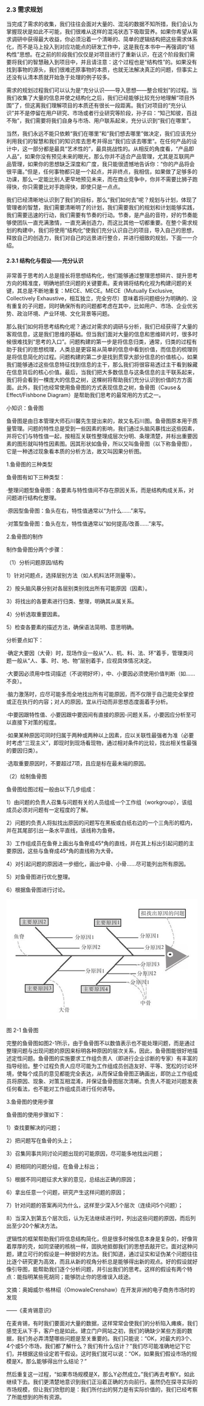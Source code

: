 ### 2.3 需求规划

当完成了需求的收集，我们往往会面对大量的、混沌的数据不知所措，我们会认为掌握现状是如此不可能，我们很难从这样的混沌状态下吸取营养。如果你希望从需求调研中获得最大收益，你必须沿着一个清晰的、简单的逻辑结构把这些需求体系化，而不是马上投入到对应功能点的研发工作中，这是我在本书中一再强调的“结构性”思想。在之前的阶段我们仅仅是对项目进行了重新认识，在这个阶段我们需要将我们的智慧融入到项目中，并且请注意：这个过程也是“结构性”的。如果没有找到事物的源头，我们很难还原事物的本质，也就无法解决真正的问题，但事实上还没有认清本质就开始急于处理的例子较多。

需求的规划过程我们可以认为是“充分认识——导入思想——整合规划”的过程。当我们收集了大量的信息并使之结构化之后，我们已经能够比较充分地理解“项目外围”了，但这离我们理解项目的本质还有很长一段距离。我们对项目的“充分认识”并不是停留在用户研究、市场或者行业研究等阶段，孙子曰：“知己知彼，百战不殆”，我们需要将我们自身与市场、用户联系起来，充分认识到“我们在哪里”。

当然，我们永远不能只依赖“我们在哪里”和“我们想去哪里”做决定，我们应该充分利用我们的智慧和我们的知识库去思考并得出“我们应该去哪里”。在任何产品的设计中，这一部分都是最具“艺术性的”，最具挑战性的。从相反的角度看，“产品即人品”，如果你没有预见未来的眼光，那么你并不适合产品管理，尤其是互联网产品管理，如果你的思想缺乏深度和广度，我只能很遗憾地告诉你：“你的产品将会很平庸。”但是，任何事物都只是一个起点，并非终点，我相信，如果做了足够多的功课，那么一定能比别人更早地预见未来，而在商业竞争中，你并不需要比狮子跑得快，你只需要比对手跑得快，即使只是一点点。

我们已经清晰地认识到了我们的目标，那么“我们如何去”呢？规划与计划，体现了管理者的智慧，我们需要清晰明了的计划，我们需要我们的规划和计划能够实践，我们需要迅速的行动，我们需要有节奏的行动。节奏，是产品的音符，好的节奏能够使团队一直充满激情，一直充满创造力，而这比其他一切都重要。在整个需求规划的构建中，我们将使用“结构化”使我们充分认识自己的项目，导入自己的思想，释放自己的创造力，我们对自己的远景进行整合，并进行细致的规划，下面一一介绍。

#### 2.3.1 结构化与假设——充分认识

非常善于思考的人总是擅长将思想结构化，他们能够通过整理思想碎片、提升思考方向的精准度，明确地抓住问题的关键要素。麦肯锡将结构化视为构建问题的关键，其总是不断地重复：MECE、MECE。MECE（Mutually Exclusive, Collectively Exhaustive，相互独立，完全穷尽）意味着将问题细分为明确的、没有重复的子问题，同时确保所有的问题都考虑在其中，比如用户、市场、企业优劣势、政治环境、产业环境、文化背景等问题。

那么我们如何将思考结构化呢？通过对需求的调研与分析，我们已经获得了大量的客观信息，这是我们思维的基础。但当我们面对大量的信息和思维碎片时，很多时候很难找到“思考的入口”。问题构建的第一步是将信息归类，通常，归类的过程有助于我们的思想梳理，人类总是更容易从简单的信息中看到价值，而信息的梳理则是将信息简化的过程。问题构建的第二步是找到贯穿大部分信息的价值核心，如果我们能够通过这些信息特征找到信息的主干，那么我们将很容易透过主干看到躲藏在信息背后的核心价值。最后，当我们把大多数信息与这条信息的主干联系起来，我们将会看到一棵庞大的信息之树，这棵树将帮助我们充分认识到价值的方方面面。此外，我们也经常使用鱼骨图的方式表现信息之树，鱼骨图（Cause＆Effect/Fishbone Diagram）是帮助我们思考的最常用的方式之一。

小知识：鱼骨图

鱼骨图是由日本管理大师石川馨先生提出来的，故又名石川图。鱼骨图原本用于质量管理。问题的特性总是受到一些因素的影响，我们通过头脑风暴找出这些因素，并将它们与特性值一起，按相互关联性整理成层次分明、条理清楚，并标出重要因素的图形就叫特性因素图。因其形状如鱼骨，所以又叫鱼骨图（以下称鱼骨图），它是一种透过现象看本质的分析方法，故又叫因果分析图。

1.鱼骨图的三种类型

鱼骨图有如下三种类型：

·整理问题型鱼骨图：各要素与特性值间不存在原因关系，而是结构构成关系，对问题进行结构化整理。

·原因型鱼骨图：鱼头在右，特性值通常以“为什么……”来写。

·对策型鱼骨图：鱼头在左，特性值通常以“如何提高/改善……”来写。

2.鱼骨图的制作

制作鱼骨图分两个步骤：

（1）分析问题原因/结构

1）针对问题点，选择层别方法（如人机料法环测量等）。

2）按头脑风暴分别对各层别类别找出所有可能原因（因素）。

3）将找出的各要素进行归类、整理，明确其从属关系。

4）分析选取重要因素。

5）检查各要素的描述方法，确保语法简明、意思明确。

分析要点如下：

·确定大要因（大骨）时，现场作业一般从“人、机、料、法、环”着手，管理类问题一般从“人、事、时、地、物”层别着手，应视具体情况决定。

·大要因必须用中性词描述（不说明好坏），中、小要因必须使用价值判断（如……不良）。

·脑力激荡时，应尽可能多而全地找出所有可能原因，而不仅限于自己能完全掌控或正在执行的内容；对人的原因，宜从行动而非思想态度面着手分析。

·中要因跟特性值、小要因跟中要因间有直接的原因-问题关系，小要因应分析至可以直接下对策的程度。

·如果某种原因可同时归属于两种或两种以上因素，应以关联性最强者为准（必要时考虑“三现主义”，即现时到现场看现物，通过相对条件的比较，找出相关性最强的要因归类）。

·选取重要原因时，不要超过7项，且应是标在最未端的原因。

（2）绘制鱼骨图

鱼骨图绘图过程一般由以下几步组成：

1）由问题的负责人召集与问题有关的人员组成一个工作组（workgroup），该组成员必须对问题有一定程度的了解。

2）问题的负责人将拟找出原因的问题写在黑板或白纸右边的一个三角形的框内，并在其尾部引出一条水平直线，该线称为鱼脊。

3）工作组成员在鱼脊上画出与鱼脊成45°角的直线，并在其上标出引起问题的主要原因，这些与鱼脊成45°角的直线称为大骨。

4）对引起问题的原因进一步细化，画出中骨、小骨……尽可能列出所有原因。

5）对鱼骨图进行优化整理。

6）根据鱼骨图进行讨论。

![](images/image01298.jpeg)

图 2-1 鱼骨图 

完整的鱼骨图如图2-1所示，由于鱼骨图不以数值表示也不能处理问题，而是通过整理问题与出现问题的原因来标明各种原因的层次关系，因此，鱼骨图能很好地描述定性问题。鱼骨图的实施要求工作组负责人（即进行企业诊断的专家）有丰富的指导经验。整个过程负责人应尽可能为工作组成员创造友好、平等、宽松的讨论环境，使每个成员的意见都能完全表达，从而保证鱼骨图正确画出，即防止工作组成员将原因、现象、对策互相混淆，并保证鱼骨图层次清晰。负责人不能对问题发表任何看法，也不能对工作组成员进行任何诱导。

3.鱼骨图的使用步骤

鱼骨图的使用步骤如下：

1）查找要解决的问题；

2）把问题写在鱼骨的头上；

3）召集同事共同讨论问题出现的可能原因，尽可能多地找出问题；

4）把相同的问题分组，在鱼骨上标出；

5）根据不同问题征求大家的意见，总结出正确的原因；

6）拿出任意一个问题，研究产生这样问题的原因；

7）针对问题的答案再问为什么，这样至少深入5个层次（连续问5个问题）；

8）当深入到第五个层次后，认为无法继续进行时，列出这些问题的原因，而后列出至少20个解决方法。

逻辑性的框架帮助我们将信息结构简化，但是很多时候信息本身是复杂的，好像背着厚厚的壳，如同坚硬的核桃一样，固执地抵御我们的思想去敲开它。面对这种问题，建立可行的假设是一种很好的方法。我们知道，通过证实和证伪某个问题往往比逐个研究更为高效，而且从新的视角分析总是能够得出新的观点。好的假设就好像引导图，能帮助我们逐个分析问题，并引出我们的思考。这样的假设有两个特点：能指明某些死胡同；能够防止你的思维误入歧途。

文摘：奥姆威尔·格林绍（OmowaleCrenshaw）在开发非洲的电子商务市场时的发现

——《麦肯锡意识》

在麦肯锡，有时我们要面对大量的数据，这样常常会使我们的分析陷入瘫痪，我们感觉无从下手，客户也是如此。建立门户网站之初，我们的确缺少某些方面的数据，我们务必弄清楚哪些问题是至关重要的。我们只能说：“OK，对最大的3个、4个或5个市场，我们都了解什么？我们有什么估计？”我们尽可能准确地记下它们，并根据这些设定若干假设。这时我们就可以说：“OK，如果我们假设市场的规模是X，那么能够得出什么结论？”

然后重复这一过程，“如果市场规模是X，那么Y必然成立。”我们再去考察Y。如此继续下去。我们更清楚地意识到我们正沿着正确的方向前行。虽然仍在探寻实际的市场规模，但让我们欣慰的是：我们所付出的努力是有实际价值的，我们已经考察了所能想到的所有资源。
